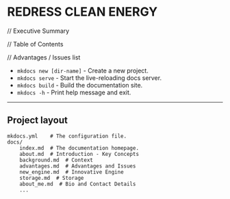 # REDRESS CLEAN ENERGY

// Executive Summary

// Table of Contents

// Advantages / Issues list

* `mkdocs new [dir-name]` - Create a new project.
* `mkdocs serve` - Start the live-reloading docs server.
* `mkdocs build` - Build the documentation site.
* `mkdocs -h` - Print help message and exit.

---

## Project layout

    mkdocs.yml    # The configuration file.
    docs/
        index.md  # The documentation homepage.
        about.md  # Introduction - Key Concepts
        background.md  # Context
        advantages.md  # Advantages and Issues
        new_engine.md  # Innovative Engine
        storage.md  # Storage
        about_me.md  # Bio and Contact Details
        ...
